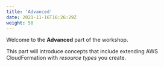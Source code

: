 ```yaml
---
title: 'Advanced'
date: 2021-11-16T16:26:29Z
weight: 50
---
```


Welcome to the **Advanced** part of the workshop.

This part will introduce concepts that include extending AWS CloudFormation with _resource types_ you create.
